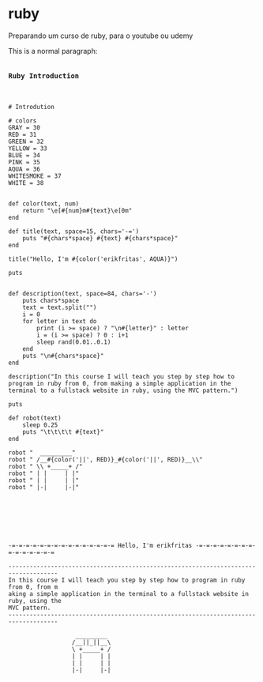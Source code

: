 # ruby
Preparando um curso de ruby, para o youtube ou udemy

<p>This is a normal paragraph:</p>

<pre>
<h4>Ruby Introduction</h4>
<code>
# Introdution

# colors
GRAY = 30
RED = 31
GREEN = 32
YELLOW = 33
BLUE = 34
PINK = 35
AQUA = 36
WHITESMOKE = 37
WHITE = 38


def color(text, num)
    return "\e[#{num}m#{text}\e[0m"
end

def title(text, space=15, chars='-=')
    puts "#{chars*space} #{text} #{chars*space}"
end

title("Hello, I'm #{color('erikfritas', AQUA)}")

puts


def description(text, space=84, chars='-')
    puts chars*space
    text = text.split("")
    i = 0
    for letter in text do
        print (i >= space) ? "\n#{letter}" : letter
        i = (i >= space) ? 0 : i+1
        sleep rand(0.01..0.1)
    end
    puts "\n#{chars*space}"
end

description("In this course I will teach you step by step how to program in ruby ​​from 0, from making a simple application in the terminal to a fullstack website in ruby, using the MVC pattern.")

puts

def robot(text)
    sleep 0.25
    puts "\t\t\t\t #{text}"
end

robot "  _________"
robot " /__#{color('||', RED)}_#{color('||', RED)}__\\"
robot " \\ +_____+ /"
robot " | |     | |"
robot " | |     | |"
robot " |-|     |-|"


</code>
<br>
<code>

-=-=-=-=-=-=-=-=-=-=-=-=-=-=-= Hello, I'm erikfritas -=-=-=-=-=-=-=-=-=-=-=-=-=-=-=

------------------------------------------------------------------------------------
In this course I will teach you step by step how to program in ruby from 0, from m
aking a simple application in the terminal to a fullstack website in ruby, using the 
MVC pattern.
------------------------------------------------------------------------------------

				   _________
				  /__||_||__\
				  \ +_____+ /
				  | |     | |
				  | |     | |
				  |-|     |-|
</code>
</pre>

